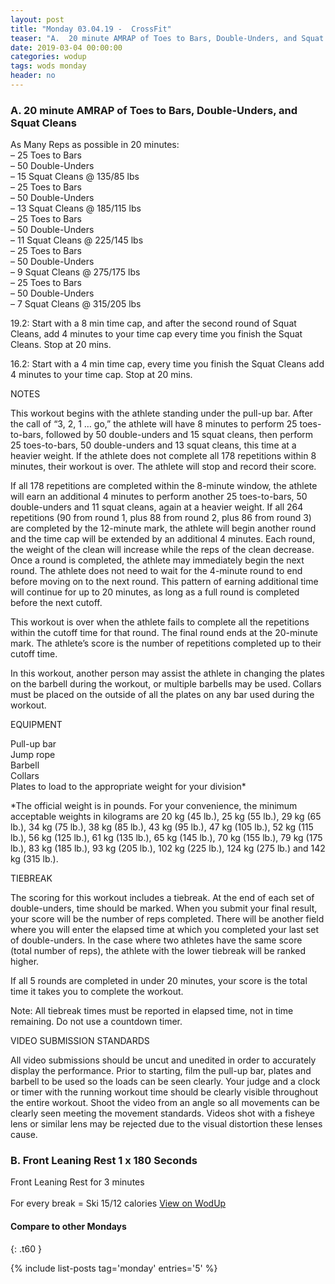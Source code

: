 ```yaml
---
layout: post
title: "Monday 03.04.19 -  CrossFit"
teaser: "A.  20 minute AMRAP of Toes to Bars, Double-Unders, and Squat Cleans<br/> B.  Front Leaning Rest 1 x 180 Seconds"
date: 2019-03-04 00:00:00
categories: wodup
tags: wods monday
header: no
---
```



<h3>A.  20 minute AMRAP of Toes to Bars, Double-Unders, and Squat Cleans</h3>
As Many Reps as possible in 20 minutes:<br/>– 25 Toes to Bars<br/>– 50 Double-Unders<br/>– 15 Squat Cleans @ 135/85 lbs<br/>– 25 Toes to Bars<br/>– 50 Double-Unders<br/>– 13 Squat Cleans @ 185/115 lbs<br/>– 25 Toes to Bars<br/>– 50 Double-Unders<br/>– 11 Squat Cleans @ 225/145 lbs<br/>– 25 Toes to Bars<br/>– 50 Double-Unders<br/>– 9 Squat Cleans @ 275/175 lbs<br/>– 25 Toes to Bars<br/>– 50 Double-Unders<br/>– 7 Squat Cleans @ 315/205 lbs<br/>

19.2: Start with a 8 min time cap, and after the second round of Squat Cleans, add 4 minutes to your time cap every time you finish the Squat Cleans. Stop at 20 mins.

16.2: Start with a 4 min time cap, every time you finish the Squat Cleans add 4 minutes to your time cap. Stop at 20 mins.

NOTES

This workout begins with the athlete standing under the pull-up bar. After the call of “3, 2, 1 … go,” the athlete will have 8 minutes to perform 25 toes-to-bars, followed by 50 double-unders and 15 squat cleans, then perform 25 toes-to-bars, 50 double-unders and 13 squat cleans, this time at a heavier weight. If the athlete does not complete all 178 repetitions within 8 minutes, their workout is over. The athlete will stop and record their score.

If all 178 repetitions are completed within the 8-minute window, the athlete will earn an additional 4 minutes to perform another 25 toes-to-bars, 50 double-unders and 11 squat cleans, again at a heavier weight. If all 264 repetitions (90 from round 1, plus 88 from round 2, plus 86 from round 3) are completed by the 12-minute mark, the athlete will begin another round and the time cap will be extended by an additional 4 minutes. Each round, the weight of the clean will increase while the reps of the clean decrease. Once a round is completed, the athlete may immediately begin the next round. The athlete does not need to wait for the 4-minute round to end before moving on to the next round. This pattern of earning additional time will continue for up to 20 minutes, as long as a full round is completed before the next cutoff.

This workout is over when the athlete fails to complete all the repetitions within the cutoff time for that round. The final round ends at the 20-minute mark. The athlete’s score is the number of repetitions completed up to their cutoff time.

In this workout, another person may assist the athlete in changing the plates on the barbell during the workout, or multiple barbells may be used. Collars must be placed on the outside of all the plates on any bar used during the workout.

EQUIPMENT 

Pull-up bar<br/>
Jump rope<br/>
Barbell<br/>
Collars<br/>
Plates to load to the appropriate weight for your division*

*The official weight is in pounds. For your convenience, the minimum acceptable weights in kilograms are 20 kg (45 lb.), 25 kg (55 lb.), 29 kg (65 lb.), 34 kg (75 lb.), 38 kg (85 lb.), 43 kg (95 lb.), 47 kg (105 lb.), 52 kg (115 lb.), 56 kg (125 lb.), 61 kg (135 lb.), 65 kg (145 lb.), 70 kg (155 lb.), 79 kg (175 lb.), 83 kg (185 lb.), 93 kg (205 lb.), 102 kg (225 lb.), 124 kg (275 lb.) and 142 kg (315 lb.).

TIEBREAK

The scoring for this workout includes a tiebreak. At the end of each set of double-unders, time should be marked. When you submit your final result, your score will be the number of reps completed. There will be another field where you will enter the elapsed time at which you completed your last set of double-unders. In the case where two athletes have the same score (total number of reps), the athlete with the lower tiebreak will be ranked higher.

If all 5 rounds are completed in under 20 minutes, your score is the total time it takes you to complete the workout.

Note: All tiebreak times must be reported in elapsed time, not in time remaining. Do not use a countdown timer.

VIDEO SUBMISSION STANDARDS

All video submissions should be uncut and unedited in order to accurately display the performance. Prior to starting, film the pull-up bar, plates and barbell to be used so the loads can be seen clearly. Your judge and a clock or timer with the running workout time should be clearly visible throughout the entire workout. Shoot the video from an angle so all movements can be clearly seen meeting the movement standards. Videos shot with a fisheye lens or similar lens may be rejected due to the visual distortion these lenses cause.


<h3>B.  Front Leaning Rest 1 x 180 Seconds</h3>
Front Leaning Rest for 3 minutes<br/><br/>For every break = Ski 15/12 calories
<a href="https://www.wodup.com/gyms/asphodel/wods/13711" target="blank">View on WodUp</a>


#### Compare to other Mondays
{: .t60 }

{% include list-posts tag='monday' entries='5' %}